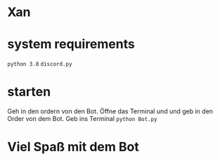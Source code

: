 # Xan

# system requirements
```python 3.8```
```discord.py```

# starten
Geh in den ordern von den Bot.
Öffne das Terminal und und geb in den Order von dem Bot.
Geb ins Terminal ```python Bot.py```

# Viel Spaß mit dem Bot
